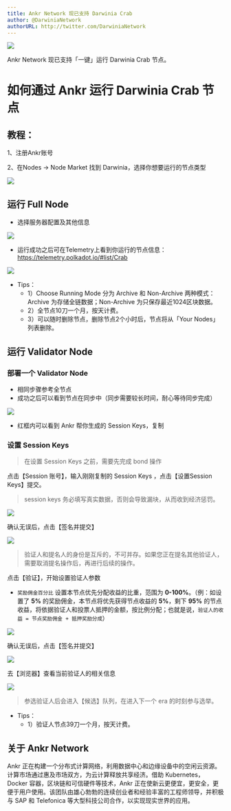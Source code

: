 ```yaml
---
title: Ankr Network 现已支持 Darwinia Crab
author: @DarwiniaNetwork
authorURL: http://twitter.com/DarwiniaNetwork
---
```


![](assets/2020-06-08-ankr.png)

Ankr Network 现已支持「一键」运行 Darwinia Crab 节点。

<!--truncate-->

# 如何通过 Ankr 运行 Darwinia Crab 节点

## 教程：

1、注册Ankr账号

2、在Nodes → Node Market 找到 Darwinia，选择你想要运行的节点类型

![](assets/2020-06-08-ankr-2.png)

## 运行 Full Node

- 选择服务器配置及其他信息

![](assets/2020-06-08-ankr-3.png)

- 运行成功之后可在Telemetry上看到你运行的节点信息：https://telemetry.polkadot.io/#list/Crab

![](assets/2020-06-08-ankr-4.png)

- Tips：
  - 1）Choose Running Mode 分为 Archive 和 Non-Archive 两种模式：Archive 为存储全链数据；Non-Archive 为只保存最近1024区块数据。
  - 2）全节点10刀一个月，按天计费。
  - 3）可以随时删除节点，删除节点2个小时后，节点将从「Your Nodes」列表删除。

## 运行 Validator Node

### 部署一个 Validator Node

- 相同步骤参考全节点
- 成功之后可以看到节点在同步中（同步需要较长时间，耐心等待同步完成）

![](assets/2020-06-08-ankr-7.png)

- 红框内可以看到 Ankr 帮你生成的 Session Keys，复制

### 设置 Session Keys

> 在设置 Session Keys 之前，需要先完成 bond 操作

点击【Session 账号】，输入刚刚复制的 Session Keys ，点击【设置Session Keys】提交。

> session keys 务必填写真实数据，否则会导致漏块，从而收到经济惩罚。

![](assets/tut-validator-1-cn.png)

确认无误后，点击【签名并提交】

![](assets/tut-validator-2-cn.png)

> 验证人和提名人的身份是互斥的，不可并存。如果您正在提名其他验证人，需要取消提名操作后，再进行后续的操作。

点击【验证】，开始设置验证人参数

- `奖励佣金百分比` 设置本节点优先分配收益的比重，范围为 **0-100%**。（例：如设置了 **5%** 的奖励佣金，本节点将优先获得节点收益的 **5%**，剩下 **95%** 的节点收益，将依据验证人和投票人抵押的金额，按比例分配；也就是说，`验证人的收益 = 节点奖励佣金 + 抵押奖励分成`）

![](assets/tut-validator-3-cn.png)

确认无误后，点击【签名并提交】

![](assets/tut-validator-4-cn.png)

去【浏览器】查看当前验证人的相关信息

![](assets/tut-validator-5-cn.png)
> 参选验证人后会进入【候选】队列，在进入下一个 era 的时刻参与选举。

- Tips：
  - 1）验证人节点39刀一个月，按天计费。

## 关于 Ankr Network 
Ankr 正在构建一个分布式计算网络，利用数据中心和边缘设备中的空闲云资源。 计算市场通过惠及市场双方，为云计算释放共享经济。借助 Kubernetes，Docker 容器，区块链和可信硬件等技术，Ankr 正在使新云更便宜，更安全，更便于用户使用。该团队由雄心勃勃的连续创业者和经验丰富的工程师领导，并积极与 SAP 和 Telefonica 等大型科技公司合作，以实现现实世界的应用。

